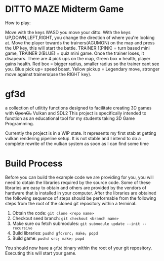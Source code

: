 # DITTO MAZE Midterm Game
 
How to play:
 
Move with the keys WASD you move your ditto. With the keys UP,DOWN,LEFT,RIGHT, you change the direction of where you're looking at. Move the player towards the trainers(AGUMON) on the map and press the UP key, this will start the battle. TRAINER 1(PINK) = turn based mini game, TRAINER 2(BLUE) = quiz mini game. Once the trainer loses, it disapears. There are 4 pick ups on the map, Green box = health, player gains health. Red box = bigger radius, smaller radius so the trainer cant see you. Blue pick up= speed boast. Yellow pickup = Legendary move, stronger move against trainers(use the RIGHT key).

# gf3d
a collection of utlitity functions designed to facilitate creating 3D games with ~~OpenGL~~ Vulkan and SDL2
This project is specifically intended to function as an educational tool for my students taking 3D Game Programming.

Currently the project is in a WIP state.
It represents my first stab at getting vulkan rendering pipeline setup.
It is not stable and I intend to do a complete rewrite of the vulkan system as soon as I can find some time


# Build Process

Before you can build the example code we are providing for you, you will need to obtain the libraries required
by the source code. Some of these libraries are easy to obtain and others are provided by the vendors of hardware
that is installed in your computer. After the libraries are obtained the following sequence of steps should be
performable from the following steps from the root of the cloned git repository within a terminal. 

1. Obtain the code: `git clone <repo name>`
2. Checkout seed branch: `git checkout <branch name>`
3. Make sure ou fetch submodules: `git submodule update --init --recursive`
4. Build libraries: `pushd gfc/src; make; popd`
5. Build game: `pushd src; make; popd`

You should now have a `gf3d` binary within the root of your git repository. Executing this will start your game.
